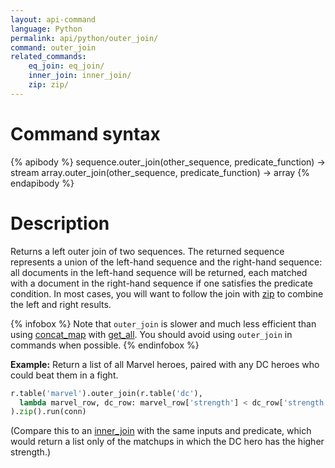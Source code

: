 ```yaml
---
layout: api-command
language: Python
permalink: api/python/outer_join/
command: outer_join
related_commands:
    eq_join: eq_join/
    inner_join: inner_join/
    zip: zip/
---
```


# Command syntax #

{% apibody %}
sequence.outer_join(other_sequence, predicate_function) &rarr; stream
array.outer_join(other_sequence, predicate_function) &rarr; array
{% endapibody %}

# Description #

Returns a left outer join of two sequences. The returned sequence represents a union of the left-hand sequence and the right-hand sequence: all documents in the left-hand sequence will be returned, each matched with a document in the right-hand sequence if one satisfies the predicate condition. In most cases, you will want to follow the join with [zip](/api/python/zip) to combine the left and right results.


{% infobox %}
Note that `outer_join` is slower and much less efficient than using [concat_map](/api/python/concat_map/) with [get_all](/api/python/get_all). You should avoid using `outer_join` in commands when possible.
{% endinfobox %}

__Example:__ Return a list of all Marvel heroes, paired with any DC heroes who could beat them in a fight.

```py
r.table('marvel').outer_join(r.table('dc'),
  lambda marvel_row, dc_row: marvel_row['strength'] < dc_row['strength']
).zip().run(conn)
```

(Compare this to an [inner_join](/api/python/inner_join) with the same inputs and predicate, which would return a list only of the matchups in which the DC hero has the higher strength.)
